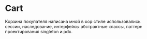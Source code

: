 # Cart
 Корзина покупателя написана мной в oop стиле использовались сессии, наследование, интерфейсы абстрактные классы, паттерн проектирования singleton и pdo.  
